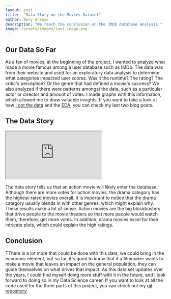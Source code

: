 ```yaml
---
layout: post
title:  "Data Story on the Movies Dataset"
author: Nory Arroyo
description: "We reach the conclusion on the IMDb database analysis "
image: /assets/images/last_image.png
---
```


## Our Data So Far 

As a fan of movies, at the beginning of the project, I wanted to analyze what made a movie famous among a user database such as IMDb. The data was from their website and used for an exploratory data analysis to determine what categories impacted user scores. Was it the runtime? The rating? The critic's perception? Or the genre that had defined a movie's success? We also analyzed if there were patterns amongst the data, such as a particular actor or director and amount of votes. I made graphs with this information, which allowed me to draw valuable insights. If you want to take a look at how [I got the data](https://noryarroyo.github.io/my386blog/2023/03/16/data-collection.html) and the [EDA](https://noryarroyo.github.io/my386blog/2023/03/31/EDA-movies.html), you can check my last two blog posts. 


## The Data Story 



<iframe src="https://raw.githubusercontent.com/noryarroyo/my386blog/main/assets/images/plotly.html"></iframe>

The data story tells us that an action movie will likely enter the database. Although there are more votes for action movies, the drama category has the highest-rated movies overall. It is important to notice that the drama category usually blends in with other genres, which might explain why. These results make a lot of sense. Action movies are the big blockbusters that drive people to the movie theaters so that more people would watch them, therefore, get more votes. In addition, drama movies excel for their intricate plots, which could explain the high ratings. 

## Conclusion 

TThere is a lot more that could be done with this data, we could bring in the economic element, but so far, it's good to know that if a filmmaker wants to make a movie that leaves an impact on the general population, they can guide themselves on what drives that impact. As this data set updates over the years, I could find myself doing more stuff with it in the future, and I look forward to doing so in my Data Science career. If you want to look at all the code used for the three parts of this project, you can check out my [git repository](https://github.com/noryarroyo/Movies-Analysis-Code). 


